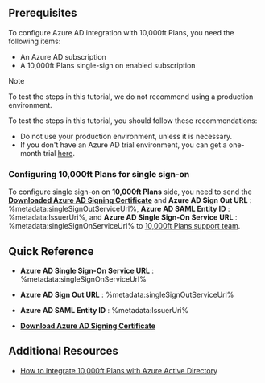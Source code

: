 ## Prerequisites

To configure Azure AD integration with 10,000ft Plans, you need the following items:

- An Azure AD subscription
- A 10,000ft Plans single-sign on enabled subscription

> [!NOTE]
> To test the steps in this tutorial, we do not recommend using a production environment.

To test the steps in this tutorial, you should follow these recommendations:

- Do not use your production environment, unless it is necessary.
- If you don't have an Azure AD trial environment, you can get a one-month trial [here](https://azure.microsoft.com/pricing/free-trial/).

### Configuring 10,000ft Plans for single sign-on

To configure single sign-on on **10,000ft Plans** side, you need to send the **[Downloaded Azure AD Signing Certificate](%metadata:CertificateDownloadRawUrl%)** and **Azure AD Sign Out URL** : %metadata:singleSignOutServiceUrl%, **Azure AD SAML Entity ID** : %metadata:IssuerUri%, and **Azure AD Single Sign-On Service URL** : %metadata:singleSignOnServiceUrl% to [10,000ft Plans support team](https://www.10000ft.com/plans/support).

## Quick Reference

* **Azure AD Single Sign-On Service URL** : %metadata:singleSignOnServiceUrl%

* **Azure AD Sign Out URL** : %metadata:singleSignOutServiceUrl%

* **Azure AD SAML Entity ID** : %metadata:IssuerUri%

* **[Download Azure AD Signing Certificate](%metadata:CertificateDownloadRawUrl%)**

## Additional Resources

* [How to integrate 10,000ft Plans with Azure Active Directory](active-directory-saas-10,000ftplans-tutorial.md)
